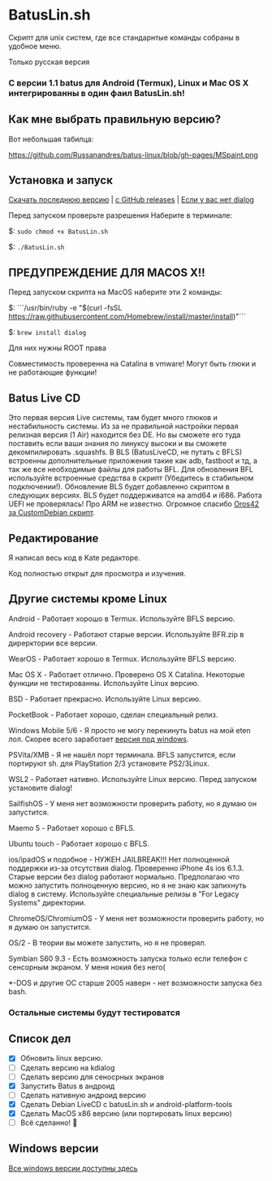 # BatusLin.sh
Скрипт для unix систем, где все стандарнтые команды собраны в удобное меню.

Только русская версия

### С версии 1.1 batus для Android (Termux), Linux и Mac OS X интегрированны в один фаил BatusLin.sh!
## Как мне выбрать правильную версию?
Вот небольшая табилца:

https://github.com/Russanandres/batus-linux/blob/gh-pages/MSpaint.png

## Установка и запуск
[Скачать последнюю версию](https://github.com/Russanandres/batus-linux/tree/main/all%20versions/lastversion) | [с GitHub releases](https://github.com/Russanandres/batus-linux/releases) | [Если у вас нет dialog](https://github.com/Russanandres/batus-linux/tree/main/For%20Legacy%20Systems)

Перед запуском проверьте разрешения
Наберите в терминале:

$: ```sudo chmod +x BatusLin.sh```

$: ```./BatusLin.sh```

## ПРЕДУПРЕЖДЕНИЕ ДЛЯ MACOS X!!
Перед запуском скрипта на MacOS наберите эти 2 команды:

$: ```/usr/bin/ruby -e "$(curl -fsSL https://raw.githubusercontent.com/Homebrew/install/master/install)"```

$: ```brew install dialog```

Для них нужны ROOT права

Совместимость проверенна на Catalina в vmware! Могут быть глюки и не работающие функции!

## Batus Live CD
Это первая версия Live системы, там будет много глюков и нестабильность системы. Из за не правильной настройки первая релизная версия (1 Air) находится без DE. Но вы сможете его туда поставить если ваши знания по линуксу высоки и вы сможете декомпилировать .squashfs. В BLS (BatusLiveCD, не путать с BFLS) встроенны дополнительные приложения такие как adb, fastboot и тд, а так же все необходимые файлы для работы BFL. Для обновления BFL используйте встроенные средства в скрипт (Убедитесь в стабильном подключении!). Обновление BLS будет добавленно скриптом в следующих версиях. BLS будет поддерживатся на amd64 и i686. Работа UEFI не проверялась! Про ARM не известно. Огромное спасибо [Oros42 за CustomDebian скрипт](https://github.com/Oros42/CustomDebian).

## Редактирование
Я написал весь код в Kate редакторе.

Код полностью открыт для просмотра и изучения.

## Другие системы кроме Linux
Android - Работает хорошо в Termux. Используйте BFLS версию.

Android recovery - Работают старые версии. Используйте BFR.zip в дирерктории все версии.

WearOS - Работает хорошо в Termux. Используйте BFLS версию.

Mac OS X - Работает отлично. Проверено OS X Catalina. Некоторые функции не тестированны. Используйте Linux версию.

BSD - Работает прекрасно. Используйте Linux версию.

PocketBook - Работает хорошо, сделан специальный релиз.

Windows Mobile 5/6 - Я просто не могу перекинуть batus на мой eten лол. Скорее всего заработает [версия под windows](https://github.com/Russanandres/batus
).

PSVita/XMB - Я не нашёл порт терминала. BFLS запустится, если портируют sh. для PlayStation 2/3 установите PS2/3Linux.

WSL2 - Работает нативно. Используйте Linux версию. Перед запуском установите dialog!

SailfishOS - У меня нет возможности проверить работу, но я думаю он запустится.

Maemo 5 - Работает хорошо с BFLS.

Ubuntu touch - Работает хорошо с BFLS.

ios/ipadOS и подобное - НУЖЕН JAILBREAK!!! Нет полноценной поддержки из-за отсутствия dialog. Проверенно iPhone 4s ios 6.1.3. Старые версии без dialog работают нормально. Предполагаю что можно запустить полноценную версию, но я не знаю как запихнуть dialog в систему. Используйте специальные релизы в "For Legacy Systems" директории.

ChromeOS/ChromiumOS - У меня нет возможности проверить работу, но я думаю он запустится.

OS/2 - В теории вы можете запустить, но я не проверял.

Symbian S60 9.3 - Есть возможность запуска только если телефон с сенсорным экраном. У меня нокия без него(

*-DOS и другие ОС старше 2005 наверн - нет возможности запуска без bash.

### Остальные системы будут тестироватся

## Список дел
- [x] Обновить linux версию.
- [ ] Сделать версию на kdialog
- [ ] Сделать версию для сеносрных экранов
- [x] Запустить Batus в андроид
- [ ] Сделать нативную андроид версию
- [x] Сделать Debian LiveCD с batusLin.sh и android-platform-tools
- [x] Сделать MacOS x86 версию (или портировать linux версию)
- [ ] Всё сделанно! :tada:

## Windows версии
[Все windows версии доступны здесь](https://github.com/Russanandres/batus)
